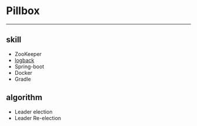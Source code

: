 # Pillbox
---
## skill
* ZooKeeper
* [logback](http://logback.qos.ch/manual/index.html)
* Spring-boot
* Docker
* Gradle
## algorithm
* Leader election
* Leader Re-election
